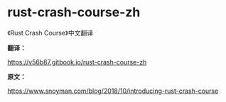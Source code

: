 # rust-crash-course-zh
《Rust Crash Course》中文翻译

**翻译：**
 
 https://v56b87.gitbook.io/rust-crash-course-zh
 
 **原文：**
 
 https://www.snoyman.com/blog/2018/10/introducing-rust-crash-course
 
